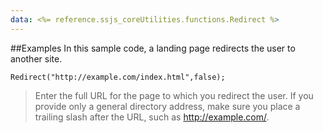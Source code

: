 ```yaml
---
data: <%= reference.ssjs_coreUtilities.functions.Redirect %>
---
```


##Examples
In this sample code, a landing page redirects the user to another site.
```
Redirect("http://example.com/index.html",false);
```
> Enter the full URL for the page to which you redirect the user. If you provide only a general directory address, make sure you place a trailing slash after the URL, such as http://example.com/.
